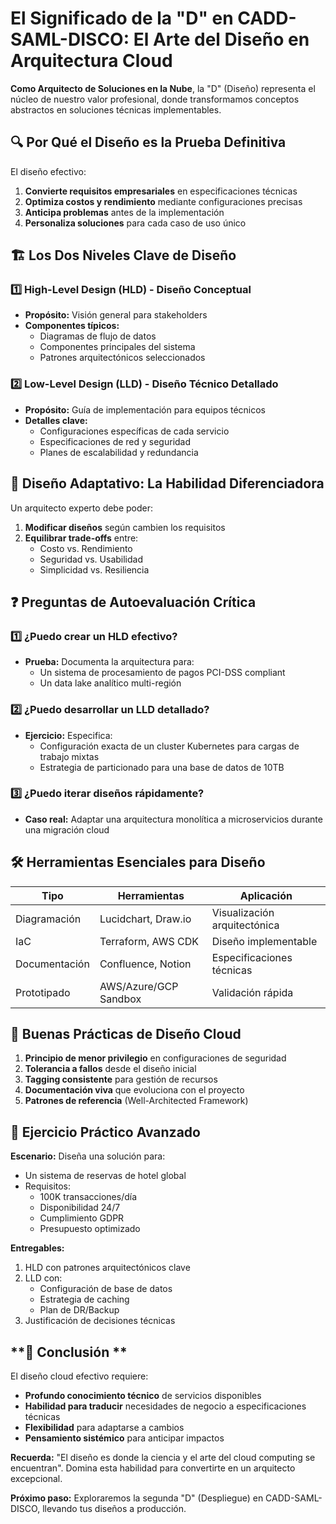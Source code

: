 # **El Significado de la "D" en CADD-SAML-DISCO: El Arte del Diseño en Arquitectura Cloud**

**Como Arquitecto de Soluciones en la Nube**, la "D" (Diseño) representa el núcleo de nuestro valor profesional, donde transformamos conceptos abstractos en soluciones técnicas implementables.

## **🔍 Por Qué el Diseño es la Prueba Definitiva**

El diseño efectivo:
1. **Convierte requisitos empresariales** en especificaciones técnicas
2. **Optimiza costos y rendimiento** mediante configuraciones precisas
3. **Anticipa problemas** antes de la implementación
4. **Personaliza soluciones** para cada caso de uso único

## **🏗 Los Dos Niveles Clave de Diseño**

### **1️⃣ High-Level Design (HLD) - Diseño Conceptual**
- **Propósito:** Visión general para stakeholders
- **Componentes típicos:**
  - Diagramas de flujo de datos
  - Componentes principales del sistema
  - Patrones arquitectónicos seleccionados

### **2️⃣ Low-Level Design (LLD) - Diseño Técnico Detallado**
- **Propósito:** Guía de implementación para equipos técnicos
- **Detalles clave:**
  - Configuraciones específicas de cada servicio
  - Especificaciones de red y seguridad
  - Planes de escalabilidad y redundancia

## **🔄 Diseño Adaptativo: La Habilidad Diferenciadora**

Un arquitecto experto debe poder:
1. **Modificar diseños** según cambien los requisitos
2. **Equilibrar trade-offs** entre:
   - Costo vs. Rendimiento
   - Seguridad vs. Usabilidad
   - Simplicidad vs. Resiliencia

## **❓ Preguntas de Autoevaluación Crítica**

### **1️⃣ ¿Puedo crear un HLD efectivo?**
- **Prueba:** Documenta la arquitectura para:
  - Un sistema de procesamiento de pagos PCI-DSS compliant
  - Un data lake analítico multi-región

### **2️⃣ ¿Puedo desarrollar un LLD detallado?**
- **Ejercicio:** Especifica:
  - Configuración exacta de un cluster Kubernetes para cargas de trabajo mixtas
  - Estrategia de particionado para una base de datos de 10TB

### **3️⃣ ¿Puedo iterar diseños rápidamente?**
- **Caso real:** Adaptar una arquitectura monolítica a microservicios durante una migración cloud

## **🛠 Herramientas Esenciales para Diseño**

| Tipo | Herramientas | Aplicación |
|------|-------------|------------|
| Diagramación | Lucidchart, Draw.io | Visualización arquitectónica |
| IaC | Terraform, AWS CDK | Diseño implementable |
| Documentación | Confluence, Notion | Especificaciones técnicas |
| Prototipado | AWS/Azure/GCP Sandbox | Validación rápida |

## **📌 Buenas Prácticas de Diseño Cloud**

1. **Principio de menor privilegio** en configuraciones de seguridad
2. **Tolerancia a fallos** desde el diseño inicial
3. **Tagging consistente** para gestión de recursos
4. **Documentación viva** que evoluciona con el proyecto
5. **Patrones de referencia** (Well-Architected Framework)

## **🚀 Ejercicio Práctico Avanzado**

**Escenario:** Diseña una solución para:
- Un sistema de reservas de hotel global
- Requisitos:
  - 100K transacciones/día
  - Disponibilidad 24/7
  - Cumplimiento GDPR
  - Presupuesto optimizado

**Entregables:**
1. HLD con patrones arquitectónicos clave
2. LLD con:
   - Configuración de base de datos
   - Estrategia de caching
   - Plan de DR/Backup
3. Justificación de decisiones técnicas

## **🎯 Conclusión **

El diseño cloud efectivo requiere:
- **Profundo conocimiento técnico** de servicios disponibles
- **Habilidad para traducir** necesidades de negocio a especificaciones técnicas
- **Flexibilidad** para adaptarse a cambios
- **Pensamiento sistémico** para anticipar impactos

**Recuerda:** "El diseño es donde la ciencia y el arte del cloud computing se encuentran". Domina esta habilidad para convertirte en un arquitecto excepcional.

**Próximo paso:** Exploraremos la segunda "D" (Despliegue) en CADD-SAML-DISCO, llevando tus diseños a producción.
